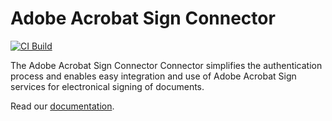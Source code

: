 # Adobe Acrobat Sign Connector

[![CI Build](https://github.com/axonivy-market/adobe-acrobat-sign-connector/actions/workflows/ci.yml/badge.svg)](https://github.com/axonivy-market/adobe-acrobat-sign-connector/actions/workflows/ci.yml)

The Adobe Acrobat Sign Connector Connector simplifies the authentication process and enables easy integration and use of Adobe Acrobat Sign services for electronical signing of documents.

Read our [documentation](adobe-acrobat-sign-connector-product/README.md).

